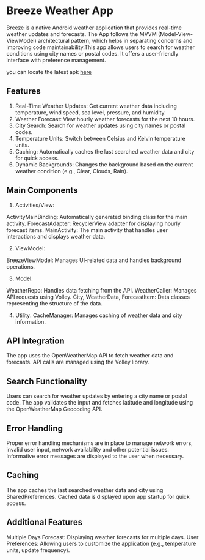 # Breeze Weather App

Breeze is a native Android weather application that provides real-time weather updates and
forecasts. The App follows the MVVM (Model-View-ViewModel) architectural pattern,
which helps in separating concerns and improving code maintainability.This app allows users to
search for weather conditions using city names or postal codes.
It offers a user-friendly interface with preference management.

you can locate the latest apk [here](https://github.com/nivasbasker/Breeze/tree/master/outputs)

## Features

1. Real-Time Weather Updates: Get current weather data including temperature, wind speed, sea level,
   pressure, and humidity.
2. Weather Forecast: View hourly weather forecasts for the next 10 hours.
3. City Search: Search for weather updates using city names or postal codes.
4. Temperature Units: Switch between Celsius and Kelvin temperature units.
5. Caching: Automatically caches the last searched weather data and city for quick access.
6. Dynamic Backgrounds: Changes the background based on the current weather condition (e.g., Clear,
   Clouds, Rain).

## Main Components

1. Activities/View:

ActivityMainBinding: Automatically generated binding class for the main activity.
ForecastAdapter: RecyclerView adapter for displaying hourly forecast items.
MainActivity: The main activity that handles user interactions and displays weather data.

2. ViewModel:

BreezeViewModel: Manages UI-related data and handles background operations.

3. Model:

WeatherRepo: Handles data fetching from the API.
WeatherCaller: Manages API requests using Volley.
City, WeatherData, ForecastItem: Data classes representing the structure of the data.

4. Utility:
   CacheManager: Manages caching of weather data and city information.

## API Integration

The app uses the OpenWeatherMap API to fetch weather data and forecasts.
API calls are managed using the Volley library.

## Search Functionality

Users can search for weather updates by entering a city name or postal code.
The app validates the input and fetches latitude and longitude using the OpenWeatherMap Geocoding
API.

## Error Handling

Proper error handling mechanisms are in place to manage network errors, invalid user input, network
availability and other potential issues.
Informative error messages are displayed to the user when necessary.

## Caching

The app caches the last searched weather data and city using SharedPreferences.
Cached data is displayed upon app startup for quick access.

## Additional Features

Multiple Days Forecast: Displaying weather forecasts for multiple days.
User Preferences: Allowing users to customize the application (e.g., temperature units, update
frequency).
